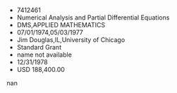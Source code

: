 
* 7412461
* Numerical Analysis and Partial Differential Equations
* DMS,APPLIED MATHEMATICS
* 07/01/1974,05/03/1977
* Jim Douglas,IL,University of Chicago
* Standard Grant
*   name not available
* 12/31/1978
* USD 188,400.00

nan
